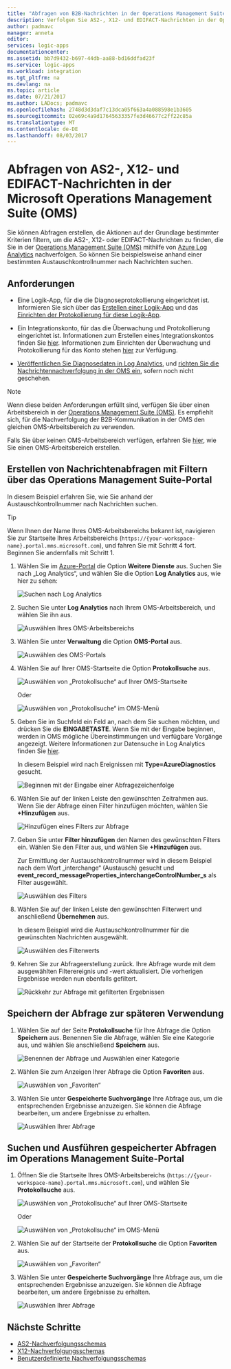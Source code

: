 ```yaml
---
title: "Abfragen von B2B-Nachrichten in der Operations Management Suite – Azure Logic Apps | Microsoft-Dokumentation"
description: Verfolgen Sie AS2-, X12- und EDIFACT-Nachrichten in der Operations Management Suite mithilfe von Abfragen nach.
author: padmavc
manager: anneta
editor: 
services: logic-apps
documentationcenter: 
ms.assetid: bb7d9432-b697-44db-aa88-bd16ddfad23f
ms.service: logic-apps
ms.workload: integration
ms.tgt_pltfrm: na
ms.devlang: na
ms.topic: article
ms.date: 07/21/2017
ms.author: LADocs; padmavc
ms.openlocfilehash: 2748d3d3daf7c13dca05f663a4a088598e1b3605
ms.sourcegitcommit: 02e69c4a9d17645633357fe3d46677c2ff22c85a
ms.translationtype: MT
ms.contentlocale: de-DE
ms.lasthandoff: 08/03/2017
---
```

# <a name="query-for-as2-x12-and-edifact-messages-in-the-microsoft-operations-management-suite-oms"></a>Abfragen von AS2-, X12- und EDIFACT-Nachrichten in der Microsoft Operations Management Suite (OMS)

Sie können Abfragen erstellen, die Aktionen auf der Grundlage bestimmter Kriterien filtern, um die AS2-, X12- oder EDIFACT-Nachrichten zu finden, die Sie in der [Operations Management Suite (OMS)](../operations-management-suite/operations-management-suite-overview.md) mithilfe von [Azure Log Analytics](../log-analytics/log-analytics-overview.md) nachverfolgen. So können Sie beispielsweise anhand einer bestimmten Austauschkontrollnummer nach Nachrichten suchen.

## <a name="requirements"></a>Anforderungen

* Eine Logik-App, für die die Diagnoseprotokollierung eingerichtet ist. Informieren Sie sich über das [Erstellen einer Logik-App](../logic-apps/logic-apps-create-a-logic-app.md) und das [Einrichten der Protokollierung für diese Logik-App](../logic-apps/logic-apps-monitor-your-logic-apps.md#azure-diagnostics).

* Ein Integrationskonto, für das die Überwachung und Protokollierung eingerichtet ist. Informationen zum Erstellen eines Integrationskontos finden Sie [hier](../logic-apps/logic-apps-enterprise-integration-create-integration-account.md). Informationen zum Einrichten der Überwachung und Protokollierung für das Konto stehen [hier](../logic-apps/logic-apps-monitor-b2b-message.md) zur Verfügung.

* [Veröffentlichen Sie Diagnosedaten in Log Analytics](../logic-apps/logic-apps-track-b2b-messages-omsportal.md), und [richten Sie die Nachrichtennachverfolgung in der OMS ein](../logic-apps/logic-apps-track-b2b-messages-omsportal.md), sofern noch nicht geschehen.

> [!NOTE]
> Wenn diese beiden Anforderungen erfüllt sind, verfügen Sie über einen Arbeitsbereich in der [Operations Management Suite (OMS)](../operations-management-suite/operations-management-suite-overview.md). Es empfiehlt sich, für die Nachverfolgung der B2B-Kommunikation in der OMS den gleichen OMS-Arbeitsbereich zu verwenden. 
>  
> Falls Sie über keinen OMS-Arbeitsbereich verfügen, erfahren Sie [hier](../log-analytics/log-analytics-get-started.md), wie Sie einen OMS-Arbeitsbereich erstellen.

## <a name="create-message-queries-with-filters-in-the-operations-management-suite-portal"></a>Erstellen von Nachrichtenabfragen mit Filtern über das Operations Management Suite-Portal

In diesem Beispiel erfahren Sie, wie Sie anhand der Austauschkontrollnummer nach Nachrichten suchen.

> [!TIP] 
> Wenn Ihnen der Name Ihres OMS-Arbeitsbereichs bekannt ist, navigieren Sie zur Startseite Ihres Arbeitsbereichs (`https://{your-workspace-name}.portal.mms.microsoft.com`), und fahren Sie mit Schritt 4 fort. Beginnen Sie andernfalls mit Schritt 1.

1. Wählen Sie im [Azure-Portal](https://portal.azure.com) die Option **Weitere Dienste** aus. Suchen Sie nach „Log Analytics“, und wählen Sie die Option **Log Analytics** aus, wie hier zu sehen:

   ![Suchen nach Log Analytics](media/logic-apps-track-b2b-messages-omsportal-query-filter-control-number/browseloganalytics.png)

2. Suchen Sie unter **Log Analytics** nach Ihrem OMS-Arbeitsbereich, und wählen Sie ihn aus.

   ![Auswählen Ihres OMS-Arbeitsbereichs](media/logic-apps-track-b2b-messages-omsportal-query-filter-control-number/selectla.png)

3. Wählen Sie unter **Verwaltung** die Option **OMS-Portal** aus.

   ![Auswählen des OMS-Portals](media/logic-apps-track-b2b-messages-omsportal-query-filter-control-number/omsportalpage.png)

4. Wählen Sie auf Ihrer OMS-Startseite die Option **Protokollsuche** aus.

   ![Auswählen von „Protokollsuche“ auf Ihrer OMS-Startseite](media/logic-apps-track-b2b-messages-omsportal-query-filter-control-number/logsearch.png)

   Oder

   ![Auswählen von „Protokollsuche“ im OMS-Menü](media/logic-apps-track-b2b-messages-omsportal-query-filter-control-number/logsearch-2.png)

5. Geben Sie im Suchfeld ein Feld an, nach dem Sie suchen möchten, und drücken Sie die **EINGABETASTE**. Wenn Sie mit der Eingabe beginnen, werden in OMS mögliche Übereinstimmungen und verfügbare Vorgänge angezeigt. Weitere Informationen zur Datensuche in Log Analytics finden Sie [hier](../log-analytics/log-analytics-log-searches.md).

   In diesem Beispiel wird nach Ereignissen mit **Type=AzureDiagnostics** gesucht.

   ![Beginnen mit der Eingabe einer Abfragezeichenfolge](media/logic-apps-track-b2b-messages-omsportal-query-filter-control-number/oms-start-query.png)

6. Wählen Sie auf der linken Leiste den gewünschten Zeitrahmen aus. Wenn Sie der Abfrage einen Filter hinzufügen möchten, wählen Sie **+Hinzufügen** aus.

   ![Hinzufügen eines Filters zur Abfrage](media/logic-apps-track-b2b-messages-omsportal-query-filter-control-number/query1.png)

7. Geben Sie unter **Filter hinzufügen** den Namen des gewünschten Filters ein. Wählen Sie den Filter aus, und wählen Sie **+Hinzufügen** aus.

   Zur Ermittlung der Austauschkontrollnummer wird in diesem Beispiel nach dem Wort „interchange“ (Austausch) gesucht und **event_record_messageProperties_interchangeControlNumber_s** als Filter ausgewählt.

   ![Auswählen des Filters](media/logic-apps-track-b2b-messages-omsportal-query-filter-control-number/oms-query-add-filter.png)

9. Wählen Sie auf der linken Leiste den gewünschten Filterwert und anschließend **Übernehmen** aus.

   In diesem Beispiel wird die Austauschkontrollnummer für die gewünschten Nachrichten ausgewählt.

   ![Auswählen des Filterwerts](media/logic-apps-track-b2b-messages-omsportal-query-filter-control-number/oms-query-select-filter-value.png)

10. Kehren Sie zur Abfrageerstellung zurück. Ihre Abfrage wurde mit dem ausgewählten Filterereignis und -wert aktualisiert. Die vorherigen Ergebnisse werden nun ebenfalls gefiltert.

    ![Rückkehr zur Abfrage mit gefilterten Ergebnissen](media/logic-apps-track-b2b-messages-omsportal-query-filter-control-number/oms-query-filtered-results.png)

<a name="save-oms-query"></a>

## <a name="save-your-query-for-future-use"></a>Speichern der Abfrage zur späteren Verwendung

1. Wählen Sie auf der Seite **Protokollsuche** für Ihre Abfrage die Option **Speichern** aus. Benennen Sie die Abfrage, wählen Sie eine Kategorie aus, und wählen Sie anschließend **Speichern** aus.

   ![Benennen der Abfrage und Auswählen einer Kategorie](media/logic-apps-track-b2b-messages-omsportal-query-filter-control-number/oms-query-save.png)

2. Wählen Sie zum Anzeigen Ihrer Abfrage die Option **Favoriten** aus.

   ![Auswählen von „Favoriten“](media/logic-apps-track-b2b-messages-omsportal-query-filter-control-number/oms-query-favorites.png)

3. Wählen Sie unter **Gespeicherte Suchvorgänge** Ihre Abfrage aus, um die entsprechenden Ergebnisse anzuzeigen. Sie können die Abfrage bearbeiten, um andere Ergebnisse zu erhalten.

   ![Auswählen Ihrer Abfrage](media/logic-apps-track-b2b-messages-omsportal-query-filter-control-number/oms-log-search-find-favorites.png)

## <a name="find-and-run-saved-queries-in-the-operations-management-suite-portal"></a>Suchen und Ausführen gespeicherter Abfragen im Operations Management Suite-Portal

1. Öffnen Sie die Startseite Ihres OMS-Arbeitsbereichs (`https://{your-workspace-name}.portal.mms.microsoft.com`), und wählen Sie **Protokollsuche** aus.

   ![Auswählen von „Protokollsuche“ auf Ihrer OMS-Startseite](media/logic-apps-track-b2b-messages-omsportal-query-filter-control-number/logsearch.png)

   Oder

   ![Auswählen von „Protokollsuche“ im OMS-Menü](media/logic-apps-track-b2b-messages-omsportal-query-filter-control-number/logsearch-2.png)

2. Wählen Sie auf der Startseite der **Protokollsuche** die Option **Favoriten** aus.

   ![Auswählen von „Favoriten“](media/logic-apps-track-b2b-messages-omsportal-query-filter-control-number/oms-log-search-favorites.png)

3. Wählen Sie unter **Gespeicherte Suchvorgänge** Ihre Abfrage aus, um die entsprechenden Ergebnisse anzuzeigen. Sie können die Abfrage bearbeiten, um andere Ergebnisse zu erhalten.

   ![Auswählen Ihrer Abfrage](media/logic-apps-track-b2b-messages-omsportal-query-filter-control-number/oms-log-search-find-favorites.png)

## <a name="next-steps"></a>Nächste Schritte

* [AS2-Nachverfolgungsschemas](../logic-apps/logic-apps-track-integration-account-as2-tracking-schemas.md)
* [X12-Nachverfolgungsschemas](../logic-apps/logic-apps-track-integration-account-x12-tracking-schema.md)
* [Benutzerdefinierte Nachverfolgungsschemas](../logic-apps/logic-apps-track-integration-account-custom-tracking-schema.md)